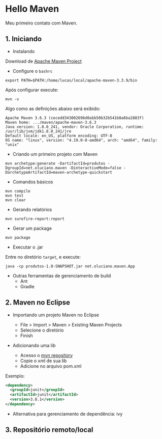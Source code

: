 # Hello Maven

Meu primeiro contato com Maven.

## 1. Iniciando

- Instalando

Download de [Apache Maven Project](https://maven.apache.org/download.cgi)

- Configure o `bashrc`

```
export PATH=$PATH:/home/lucas/local/apache-maven-3.3.9/bin
```

Após configurar execute:

```
mvn -v
```

Algo como as definições abaixo será exibido:

```
Apache Maven 3.6.3 (cecedd343002696d0abb50b32b541b8a6ba2883f)
Maven home: .../maven/apache-maven-3.6.3
Java version: 1.8.0_241, vendor: Oracle Corporation, runtime: /usr/lib/jvm/jdk1.8.0_241/jre
Default locale: en_US, platform encoding: UTF-8
OS name: "linux", version: "4.19.0-8-amd64", arch: "amd64", family: "unix"
```

- Criando um primeiro projeto com Maven

```
mvn archetype:generate -DartifactId=produtos -DgroupId=net.oluciano.maven -DinteractiveMode=false -DarchetypeArtifactId=maven-archetype-quickstart
```

- Comandos básicos

```
mvn compile
mvn test
mvn clear
```

- Gerando relatórios

```
mvn surefire-report:report
```

- Gerar um package

```
mvn package
```

- Executar o .jar

Entre no diretório `target`, e execute:

```
java -cp produtos-1.0-SNAPSHOT.jar net.oluciano.maven.App
```

- Outras ferramentas de gerenciamento de build
	- Ant
	- Gradle

## 2. Maven no Eclipse

- Importando um projeto Maven no Eclipse
	- File > Import > Maven > Existing Maven Projects
	- Selecione o diretório
	- Finish

- Adicionando uma lib
	- Acesso o [mvn repository](http://mvnrepository.com/)
	- Copie o xml de sua lib
	- Adicione no arquivo pom.xml

Exemplo: 

```xml
<dependency>
  <groupId>junit</groupId>
  <artifactId>junit</artifactId>
  <version>3.8.1</version>
</dependency>
```

- Alternativa para gerenciamento de dependência: ivy

## 3. Repositório remoto/local


